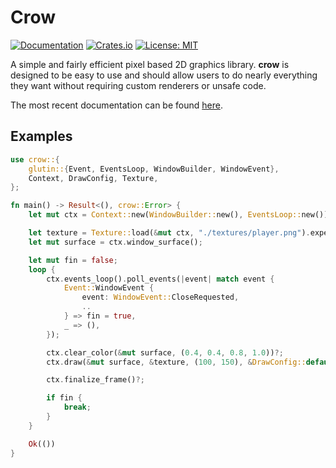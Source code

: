 # Crow

[![Documentation][di]][dl] [![Crates.io][ri]][rl] [![License: MIT][li]][ll]

[di]: https://docs.rs/crow/badge.svg
[dl]: https://docs.rs/crow

[ri]: https://img.shields.io/crates/v/crow.svg
[rl]: https://crates.io/crates/crow/

[li]: https://img.shields.io/badge/License-MIT-blue.svg
[ll]: ./LICENSE

A simple and fairly efficient pixel based 2D graphics library. **crow** is designed to be easy to use and
should allow users to do nearly everything they want without requiring custom renderers or unsafe code.

The most recent documentation can be found [here](https://docs.rs/crow/0.3.0/crow/).

## Examples

```rust
use crow::{
    glutin::{Event, EventsLoop, WindowBuilder, WindowEvent},
    Context, DrawConfig, Texture,
};

fn main() -> Result<(), crow::Error> {
    let mut ctx = Context::new(WindowBuilder::new(), EventsLoop::new())?;

    let texture = Texture::load(&mut ctx, "./textures/player.png").expect("Unable to load texture");
    let mut surface = ctx.window_surface();

    let mut fin = false;
    loop {
        ctx.events_loop().poll_events(|event| match event {
            Event::WindowEvent {
                event: WindowEvent::CloseRequested,
                ..
            } => fin = true,
            _ => (),
        });

        ctx.clear_color(&mut surface, (0.4, 0.4, 0.8, 1.0))?;
        ctx.draw(&mut surface, &texture, (100, 150), &DrawConfig::default())?;

        ctx.finalize_frame()?;

        if fin {
            break;
        }
    }

    Ok(())
}

```
